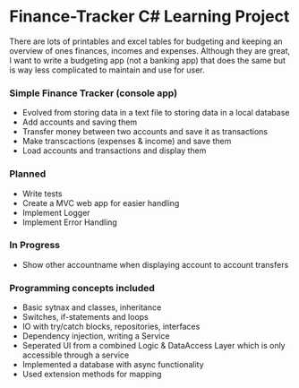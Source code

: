 # Finance-Tracker C# Learning Project

There are lots of printables and excel tables for budgeting and keeping an overview of ones finances, incomes and expenses.
Although they are great, I want to write a budgeting app (not a banking app) that does the same but is way less complicated to maintain and use for user.

### Simple Finance Tracker (console app)
* Evolved from storing data in a text file to storing data in a local database
* Add accounts and saving them
* Transfer money between two accounts and save it as transactions 
* Make transcactions (expenses & income) and save them
* Load accounts and transactions and display them

### Planned
* Write tests
* Create a MVC web app for easier handling
* Implement Logger
* Implement Error Handling

### In Progress
* Show other accountname when displaying account to account transfers

### Programming concepts included 
* Basic sytnax and classes, inheritance
* Switches, if-statements and loops
* IO with try/catch blocks, repositories, interfaces
* Dependency injection, writing a Service
* Seperated UI from a combined Logic & DataAccess Layer which is only accessible through a service
* Implemented a database with async functionality
* Used extension methods for mapping
